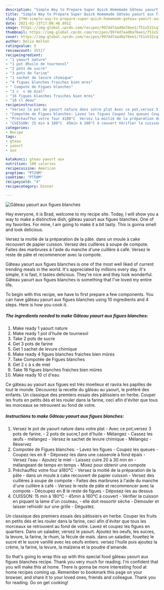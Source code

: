 ```yaml
---
description: "Simple Way to Prepare Super Quick Homemade Gâteau yaourt aux figues blanches"
title: "Simple Way to Prepare Super Quick Homemade Gâteau yaourt aux figues blanches"
slug: 2796-simple-way-to-prepare-super-quick-homemade-gateau-yaourt-aux-figues-blanches
date: 2021-01-15T17:08:46.891Z
image: https://img-global.cpcdn.com/recipes/9974d7aad0a76ee1/751x532cq70/gateau-yaourt-aux-figues-blanches-photo-principale-de-la-recette.jpg
thumbnail: https://img-global.cpcdn.com/recipes/9974d7aad0a76ee1/751x532cq70/gateau-yaourt-aux-figues-blanches-photo-principale-de-la-recette.jpg
cover: https://img-global.cpcdn.com/recipes/9974d7aad0a76ee1/751x532cq70/gateau-yaourt-aux-figues-blanches-photo-principale-de-la-recette.jpg
author: Delia Walton
ratingvalue: 5
reviewcount: 35517
recipeingredient:
- "1 yaourt nature"
- "1 pot dhuile de tournesol"
- "2 pots de sucre"
- "3 pots de farine"
- "1 sachet de levure chimique"
- "4 figues blanches fraiches bien mres"
- " Compote de Figues blanches"
- "2 c  s de miel"
- "16 figues blanches fraiches bien mres"
- "10 cl deau"
recipeinstructions:
- "Versez le pot de yaourt nature dans votre plat Avec ce pot,versez 3 pots de farine, 2 pots de sucre,1 pot d&#39;huile Mélangez Cassez les œufs mélangez Versez le sachet de levure chimique Mélangez Réservez"
- "Compotée de Figues blanches: Lavez les figues Coupez les queues Coupez-les en 8 Déposez-les dans une casserole à fond épais Versez l&#39;eau Ajoutez le miel Laissez cuire 20 à 30 min en mélangeant de temps en temps Mixez pour obtenir une compote"
- "Préchauffez votre four à180°C  Versez la moitié de la préparation de la pâte dans un moule à cake recouvert de papier cuisson Versez des cuillères à soupe de compote Faites des marbrures à l&#39;aide du manche d&#39;une cuillère à café Versez le reste de pâte et recommencer avec la compote Découpez en 8 le reste de figues Déposez-les au dessus"
- "CUISSON: 15 min à 180°C  45min à 160°C à couvert Vérifier la cuisson en piquant la lame d&#39;un couteau, elle doit ressortir sèche Démouler et laisser refroidir sur une grille Dégustez."
categories:
- Recipe
tags:
- gteau
- yaourt
- aux

katakunci: gteau yaourt aux 
nutrition: 189 calories
recipecuisine: American
preptime: "PT29M"
cooktime: "PT50M"
recipeyield: "4"
recipecategory: Dinner

---
```



![Gâteau yaourt aux figues blanches](https://img-global.cpcdn.com/recipes/9974d7aad0a76ee1/751x532cq70/gateau-yaourt-aux-figues-blanches-photo-principale-de-la-recette.jpg)

Hey everyone, it is Brad, welcome to my recipe site. Today, I will show you a way to make a distinctive dish, gâteau yaourt aux figues blanches. One of my favorites. For mine, I am going to make it a bit tasty. This is gonna smell and look delicious.

Versez la moitié de la préparation de la pâte. dans un moule à cake recouvert de papier cuisson. Versez des cuillères à soupe de compote. Faites des marbrures à l&#39;aide du manche d&#39;une cuillère à café. Versez le reste de pâte et recommencer avec la compote.

Gâteau yaourt aux figues blanches is one of the most well liked of current trending meals in the world. It's appreciated by millions every day. It's simple, it is fast, it tastes delicious. They're nice and they look wonderful. Gâteau yaourt aux figues blanches is something that I've loved my entire life.


To begin with this recipe, we have to first prepare a few components. You can have gâteau yaourt aux figues blanches using 10 ingredients and 4 steps. Here is how you cook it.

<!--inarticleads1-->

##### The ingredients needed to make Gâteau yaourt aux figues blanches:

1. Make ready 1 yaourt nature
1. Make ready 1 pot d&#39;huile de tournesol
1. Take 2 pots de sucre
1. Get 3 pots de farine
1. Get 1 sachet de levure chimique
1. Make ready 4 figues blanches fraiches bien mûres
1. Take  Compotée de Figues blanches
1. Get 2 c à s de miel
1. Take 16 figues blanches fraiches bien mûres
1. Make ready 10 cl d&#39;eau


Ce gâteau au yaourt aux figues est très moelleux et ravira les papilles de tout le monde. Découvrez la recette du gâteau au yaourt, le préféré des enfants. Un classique des premiers essais des pâtissiers en herbe. Couper les fruits en petits dés et les rouler dans la farine, ceci afin d&#39;éviter que tous les morceaux se retrouvent au fond de votre. 

<!--inarticleads2-->

##### Instructions to make Gâteau yaourt aux figues blanches:

1. Versez le pot de yaourt nature dans votre plat - Avec ce pot,versez 3 pots de farine, - 2 pots de sucre,1 pot d&#39;huile - Mélangez - Cassez les œufs - mélangez - Versez le sachet de levure chimique - Mélangez - Réservez
1. Compotée de Figues blanches: - Lavez les figues - Coupez les queues - Coupez-les en 8 - Déposez-les dans une casserole à fond épais - Versez l&#39;eau - Ajoutez le miel - Laissez cuire 20 à 30 min en - mélangeant de temps en temps - Mixez pour obtenir une compote
1. Préchauffez votre four à180°C -  Versez la moitié de la préparation de la pâte - dans un moule à cake recouvert de papier cuisson - Versez des cuillères à soupe de compote - Faites des marbrures à l&#39;aide du manche d&#39;une cuillère à café - Versez le reste de pâte et recommencer avec la compote - Découpez en 8 le reste de figues - Déposez-les au dessus
1. CUISSON: 15 min à 180°C  - 45min à 160°C à couvert - Vérifier la cuisson en piquant la lame d&#39;un couteau, - elle doit ressortir sèche - Démouler et laisser refroidir sur une grille - Dégustez.


Un classique des premiers essais des pâtissiers en herbe. Couper les fruits en petits dés et les rouler dans la farine, ceci afin d&#39;éviter que tous les morceaux se retrouvent au fond de votre. Lavez et coupez les figues en quartiers. Dans un saladier, versez le yaourt. Ajoutez les oeufs, les sucres, la levure, la farine, le rhum, la fécule de maïs. dans un saladier, fouettez le sucre et le sucre vanillé avec les oeufs entiers. versez l&#39;huile puis ajoutez la crème, la farine, la levure, la maïzena et la poudre d&#39;amande. 

So that's going to wrap this up with this special food gâteau yaourt aux figues blanches recipe. Thank you very much for reading. I'm confident that you will make this at home. There is gonna be more interesting food at home recipes coming up. Remember to bookmark this page on your browser, and share it to your loved ones, friends and colleague. Thank you for reading. Go on get cooking!
